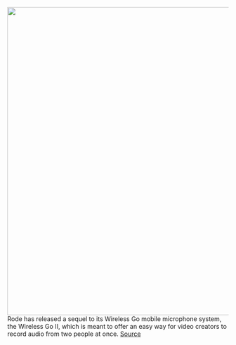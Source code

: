 <img src='https://cdn.vox-cdn.com/thumbor/P0I8hfzRcx2_a49wj5be5r7R36g=/0x0:1000x562/1200x800/filters:focal(416x349:576x509)/cdn.vox-cdn.com/uploads/chorus_image/image/68861459/RODE_WIRELESS_GO_II_instiu_3_couple_iphone_vloggerkit_jan_2021_1000x562.0.jpg' width='700px' /><br/>
Rode has released a sequel to its Wireless Go mobile microphone system, the Wireless Go II, which is meant to offer an easy way for video creators to record audio from two people at once.
<a href='https://www.theverge.com/2021/2/23/22296439/rode-wireless-go-ii-announced-receiver-microphones'> Source <a/>